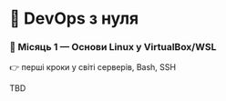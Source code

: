 # 🚀 DevOps з нуля

### 🔹 Місяць 1 — Основи Linux у VirtualBox/WSL
👉 перші кроки у світі серверів, Bash, SSH  

TBD